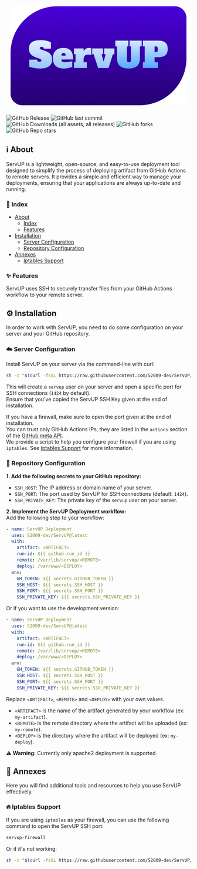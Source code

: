 <!-- ###############################################
# ServUP  Copyright (C) 2025  S2009                #
# LICENSE: GPL-3.0                                 #
# Source Code: https://github.com/S2009-dev/ServUP #
#################################################### -->

# <center>[![ServUp Banner](./src/logo.png)](https://github.com/marketplace/actions/servup-deployment)</center>

![GitHub Release](https://img.shields.io/github/v/release/S2009-dev/ServUP)
![GitHub last commit](https://img.shields.io/github/last-commit/S2009-dev/ServUP)
![GitHub Downloads (all assets, all releases)](https://img.shields.io/github/downloads/S2009-dev/ServUP/total)
![GitHub forks](https://img.shields.io/github/forks/S2009-dev/ServUP)
![GitHub Repo stars](https://img.shields.io/github/stars/S2009-dev/ServUP)

## :information_source: About

ServUP is a lightweight, open-source, and easy-to-use deployment tool designed to simplify the process of deploying artifact from GitHub Actions to remote servers. It provides a simple and efficient way to manage your deployments, ensuring that your applications are always up-to-date and running.

### :bookmark_tabs: Index

- [About](#information_source-about)
  - [Index](#bookmark_tabs-index)
  - [Features](#sparkles-features)
- [Installation](#gear-installation)
  - [Server Configuration](#cloud-server-configuration)
  - [Repository Configuration](#file_folder-repository-configuration)
- [Annexes](#wrench-annexes)
  - [Iptables Support](#fire-iptables-support)

### :sparkles: Features

ServUP uses SSH to securely transfer files from your GitHub Actions workflow to your remote server.

## :gear: Installation

In order to work with ServUP, you need to do some configuration on your server and your GitHub repository.

### :cloud: Server Configuration

Install ServUP on your server via the command-line with curl:

```sh
sh -c "$(curl -fsSL https://raw.githubusercontent.com/S2009-dev/ServUP/main/tools/install.sh)"
```

This will create a `servup` user on your server and open a specific port for SSH connections (`1424` by default).  
Ensure that you've copied the ServUP SSH Key given at the end of installation.

If you have a firewall, make sure to open the port given at the end of installation.  
You can trust only GitHub Actions IPs, they are listed in the `actions` section of the [GitHub meta API](https://api.github.com/meta).  
We provide a script to help you configure your firewall if you are using `iptables`. See [Iptables Support](#fire-iptables-support) for more information.

### :file_folder: Repository Configuration

**1. Add the following secrets to your GitHub repository:**

- `SSH_HOST`: The IP address or domain name of your server.
- `SSH_PORT`: The port used by ServUP for SSH connections (default: `1424`).
- `SSH_PRIVATE_KEY`: The private key of the `servup` user on your server.

**2. Implement the ServUP Deployment workflow:**  
Add the following step to your workflow:

```yml
- name: ServUP Deployment
  uses: S2009-dev/ServUP@latest
  with:
    artifact: <ARTIFACT>
    run-id: ${{ github.run_id }}
    remote: /var/lib/servup/<REMOTE>
    deploy: /var/www/<DEPLOY>
  env:
    GH_TOKEN: ${{ secrets.GITHUB_TOKEN }}
    SSH_HOST: ${{ secrets.SSH_HOST }}
    SSH_PORT: ${{ secrets.SSH_PORT }}
    SSH_PRIVATE_KEY: ${{ secrets.SSH_PRIVATE_KEY }}
```

Or if you want to use the development version:

```yml
- name: ServUP Deployment
  uses: S2009-dev/ServUP@latest
  with:
    artifact: <ARTIFACT>
    run-id: ${{ github.run_id }}
    remote: /var/lib/servup/<REMOTE>
    deploy: /var/www/<DEPLOY>
  env:
    GH_TOKEN: ${{ secrets.GITHUB_TOKEN }}
    SSH_HOST: ${{ secrets.SSH_HOST }}
    SSH_PORT: ${{ secrets.SSH_PORT }}
    SSH_PRIVATE_KEY: ${{ secrets.SSH_PRIVATE_KEY }}
```

Replace `<ARTIFACT>`, `<REMOTE>` and `<DEPLOY>` with your own values.

- `<ARTIFACT>` is the name of the artifact generated by your workflow (ex: `my-artifact`).
- `<REMOTE>` is the remote directory where the artifact will be uploaded (ex: `my-remote`).
- `<DEPLOY>` is the directory where the artifact will be deployed (ex: `my-deploy`).

:warning: **Warning:** Currently only apache2 deployment is supported.

## :wrench: Annexes

Here you will find additional tools and resources to help you use ServUP effectively.

### :fire: Iptables Support

If you are using `iptables` as your firewall, you can use the following command to open the ServUP SSH port:

```sh
servup-firewall
```

Or if it's not working:

```sh
sh -c "$(curl -fsSL https://raw.githubusercontent.com/S2009-dev/ServUP/main/tools/firewall.sh)"
```
